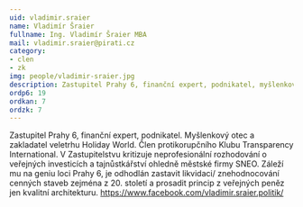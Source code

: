 ```yaml
---
uid: vladimir.sraier
name: Vladimír Šraier
fullname: Ing. Vladimír Šraier MBA
mail: vladimir.sraier@pirati.cz
category: 
- clen
- zk
img: people/vladimir-sraier.jpg
description: Zastupitel Prahy 6, finanční expert, podnikatel, myšlenkový otec a zakladatel veletrhu Holiday World
ordp6: 19
ordkan: 7
ordzk: 7
---
```

Zastupitel Prahy 6, finanční expert, podnikatel. Myšlenkový otec a zakladatel veletrhu Holiday World. Člen protikorupčního Klubu Transparency International. V Zastupitelstvu kritizuje neprofesionální rozhodování o veřejných investicích a tajnůstkářství ohledně městské firmy SNEO. Záleží mu na geniu loci Prahy 6, je odhodlán zastavit likvidaci/ znehodnocování cenných staveb zejména z 20. století a prosadit princip z veřejných peněz jen kvalitní architekturu.
<a href="https://www.facebook.com/vladimir.sraier.politik/">https://www.facebook.com/vladimir.sraier.politik/</a>
